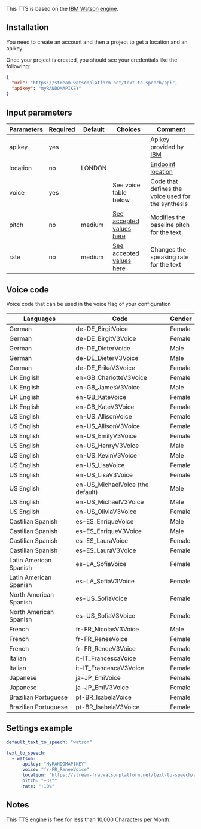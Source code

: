 This TTS is based on the [IBM Watson engine](https://www.ibm.com/watson/services/text-to-speech/).

## Installation

You need to create an account and then a project to get a location and an apikey.

Once your project is created, you should see your credentials like the following:

```json
{
  "url": "https://stream.watsonplatform.net/text-to-speech/api",
  "apikey": "myRANDOMAPIKEY"
}
```

## Input parameters

| Parameters | Required | Default | Choices                                                                                                           | Comment                                                                                                              |
| ---------- | -------- | ------- | ----------------------------------------------------------------------------------------------------------------- | -------------------------------------------------------------------------------------------------------------------- |
| apikey     | yes      |         |                                                                                                                   | Apikey provided by [IBM](https://console.bluemix.net/docs/services/watson/getting-started-iam.html)                  |
| location   | no       | LONDON  |                                                                                                                   | [Endpoint location](https://www.ibm.com/watson/developercloud/text-to-speech/api/v1/curl.html?curl#service-endpoint) |
| voice      | yes      |         | See voice table below                                                                                             | Code that defines the voice used for the synthesis                                                                    |
| pitch      | no       | medium  | [See accepted values here](https://cloud.ibm.com/docs/text-to-speech?topic=text-to-speech-elements#prosody-pitch) | Modifies the baseline pitch for the text                                                                             |
| rate       | no       | medium  | [See accepted values here](https://cloud.ibm.com/docs/text-to-speech?topic=text-to-speech-elements#prosody-rate)  | Changes the speaking rate for the text                                                                                |

## Voice code

Voice code that can be used in the voice flag of your configuration

| Languages              | Code                             | Gender |
| ---------------------- | -------------------------------- | ------ |
| German                 | de-DE_BirgitVoice                | Female |
| German                 | de-DE_BirgitV3Voice              | Female |
| German                 | de-DE_DieterVoice                | Male   |
| German                 | de-DE_DieterV3Voice              | Male   |
| German                 | de-DE_ErikaV3Voice               | Female |
| UK English             | en-GB_CharlotteV3Voice           | Female |
| UK English             | en-GB_JamesV3Voice               | Male   |
| UK English             | en-GB_KateVoice                  | Female |
| UK English             | en-GB_KateV3Voice                | Female |
| US English             | en-US_AllisonVoice               | Female |
| US English             | en-US_AllisonV3Voice             | Female |
| US English             | en-US_EmilyV3Voice               | Female |
| US English             | en-US_HenryV3Voice               | Male   |
| US English             | en-US_KevinV3Voice               | Male   |
| US English             | en-US_LisaVoice                  | Female |
| US English             | en-US_LisaV3Voice                | Female |
| US English             | en-US_MichaelVoice (the default) | Male   |
| US English             | en-US_MichaelV3Voice             | Male   |
| US English             | en-US_OliviaV3Voice              | Female |
| Castilian Spanish      | es-ES_EnriqueVoice               | Male   |
| Castilian Spanish      | es-ES_EnriqueV3Voice             | Male   |
| Castilian Spanish      | es-ES_LauraVoice                 | Female |
| Castilian Spanish      | es-ES_LauraV3Voice               | Female |
| Latin American Spanish | es-LA_SofiaVoice                 | Female |
| Latin American Spanish | es-LA_SofiaV3Voice               | Female |
| North American Spanish | es-US_SofiaVoice                 | Female |
| North American Spanish | es-US_SofiaV3Voice               | Female |
| French                 | fr-FR_NicolasV3Voice             | Male   |
| French                 | fr-FR_ReneeVoice                 | Female |
| French                 | fr-FR_ReneeV3Voice               | Female |
| Italian                | it-IT_FrancescaVoice             | Female |
| Italian                | it-IT_FrancescaV3Voice           | Female |
| Japanese               | ja-JP_EmiVoice                   | Female |
| Japanese               | ja-JP_EmiV3Voice                 | Female |
| Brazilian Portuguese   | pt-BR_IsabelaVoice               | Female |
| Brazilian Portuguese   | pt-BR_IsabelaV3Voice             | Female |

## Settings example

```yaml
default_text_to_speech: "watson"

text_to_speech:
  - watson:
      apikey: "MyRANDOMAPIKEY"
      voice: "fr-FR_ReneeVoice"
      location: "https://stream-fra.watsonplatform.net/text-to-speech/api"
      pitch: "+3st"
      rate: "+10%"
```

## Notes

This TTS engine is free for less than 10,000 Characters per Month.
